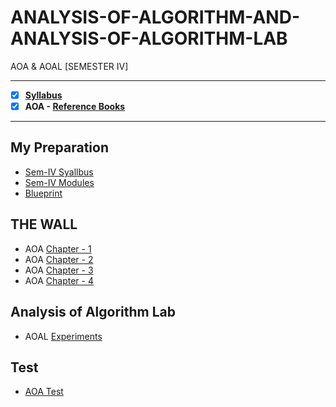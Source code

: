 # ANALYSIS-OF-ALGORITHM-AND-ANALYSIS-OF-ALGORITHM-LAB
 AOA & AOAL [SEMESTER IV] 
 
---
 
 - [X] **[Syllabus](https://github.com/Amey-Thakur/ANALYSIS-OF-ALGORITHM/blob/main/SE-Comps_CBCGS_Syllabus.pdf)**
 - [x] **AOA - [Reference Books](https://github.com/Amey-Thakur/ANALYSIS-OF-ALGORITHM/tree/main/Reference%20Books)**

---

## My Preparation
 - [Sem-IV Syallbus](https://github.com/Amey-Thakur/ANALYSIS-OF-ALGORITHM/blob/main/My%20Preparation/Syllabus.png)
 - [Sem-IV Modules](https://github.com/Amey-Thakur/ANALYSIS-OF-ALGORITHM/blob/main/My%20Preparation/Modules.png)
 - [Blueprint](https://github.com/Amey-Thakur/ANALYSIS-OF-ALGORITHM/blob/main/Blueprint%20(AOA).png)

## THE WALL
 - AOA [Chapter - 1](https://github.com/Amey-Thakur/ANALYSIS-OF-ALGORITHM/blob/main/THE%20WALL/AOA_Chapter-1.pdf)
 - AOA [Chapter - 2](https://github.com/Amey-Thakur/ANALYSIS-OF-ALGORITHM/blob/main/THE%20WALL/AOA_Chapter-2.pdf)
 - AOA [Chapter - 3](https://github.com/Amey-Thakur/ANALYSIS-OF-ALGORITHM/blob/main/THE%20WALL/AOA_Chapter-3.pdf)
 - AOA [Chapter - 4](https://github.com/Amey-Thakur/ANALYSIS-OF-ALGORITHM/blob/main/THE%20WALL/AOA_Chapter-4.pdf)

## Analysis of Algorithm Lab
 - AOAL [Experiments](https://github.com/Amey-Thakur/ANALYSIS-OF-ALGORITHM/blob/main/PRACTICAL%20LAB.pdf)

## Test
- [AOA Test](https://github.com/Amey-Thakur/ANALYSIS-OF-ALGORITHM/blob/main/AOA_Test_B-50.pdf)
